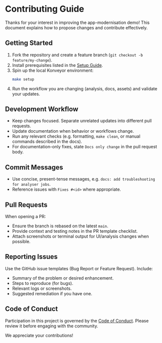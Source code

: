 # Contributing Guide

Thanks for your interest in improving the app-modernisation demo! This document explains how to propose changes and contribute effectively.

## Getting Started

1. Fork the repository and create a feature branch (`git checkout -b feature/my-change`).
2. Install prerequisites listed in the [Setup Guide](docs/setup.md#prerequisites).
3. Spin up the local Konveyor environment:
   ```bash
   make setup
   ```
4. Run the workflow you are changing (analysis, docs, assets) and validate your updates.

## Development Workflow

- Keep changes focused. Separate unrelated updates into different pull requests.
- Update documentation when behavior or workflows change.
- Run any relevant checks (e.g. formatting, `make clean`, or manual commands described in the docs).
- For documentation-only fixes, state `Docs only change` in the pull request body.

## Commit Messages

- Use concise, present-tense messages, e.g. `docs: add troubleshooting for analyser jobs`.
- Reference issues with `Fixes #<id>` where appropriate.

## Pull Requests

When opening a PR:

- Ensure the branch is rebased on the latest `main`.
- Provide context and testing notes in the PR template checklist.
- Attach screenshots or terminal output for UI/analysis changes when possible.

## Reporting Issues

Use the GitHub issue templates (Bug Report or Feature Request). Include:

- Summary of the problem or desired enhancement.
- Steps to reproduce (for bugs).
- Relevant logs or screenshots.
- Suggested remediation if you have one.

## Code of Conduct

Participation in this project is governed by the [Code of Conduct](CODE_OF_CONDUCT.md). Please review it before engaging with the community.

We appreciate your contributions!
